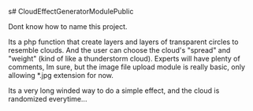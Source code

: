 s# CloudEffectGeneratorModulePublic

Dont know how to name this project.

Its a php function that create layers and layers of transparent circles to resemble clouds. 
And the user can choose the cloud's "spread" and "weight" (kind of like a thunderstorm cloud). Experts will have plenty of
comments, Im sure, but the image file upload module is really basic, only allowing *.jpg extension for now.

Its a very long winded way to do a simple effect, and the cloud is randomized everytime...
